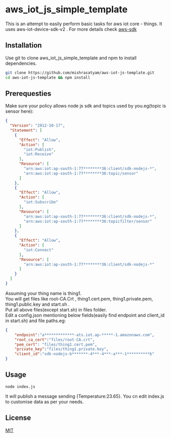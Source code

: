 # aws_iot_js_simple_template 

This is an attempt to easily perform basic tasks for aws iot core - things.
It uses aws-iot-device-sdk-v2 . For more details check
[aws-sdk](https://github.com/aws/aws-iot-device-sdk-js-v2)
## Installation

Use git to clone aws_iot_js_simple_template and npm to install dependencies.

```bash
git clone https://github.com/mishrasatyam/aws-iot-js-template.git
cd aws-iot-js-template && npm install
```
## Prerequesties
Make sure your policy allows node js sdk and topics used by you.eg(topic is sensor here):
```json
{
  "Version": "2012-10-17",
  "Statement": [
    {
      "Effect": "Allow",
      "Action": [
        "iot:Publish",
        "iot:Receive"
      ],
      "Resource": [
        "arn:aws:iot:ap-south-1:77********36:client/sdk-nodejs-*",
        "arn:aws:iot:ap-south-1:77********36:topic/sensor"
      ]
    },
    {
      "Effect": "Allow",
      "Action": [
        "iot:Subscribe"
      ],
      "Resource": [
        "arn:aws:iot:ap-south-1:77********36:client/sdk-nodejs-*",
        "arn:aws:iot:ap-south-1:77********36:topicfilter/sensor"
      ]
    },
    {
      "Effect": "Allow",
      "Action": [
        "iot:Connect"
      ],
      "Resource": [
        "arn:aws:iot:ap-south-1:77********36:client/sdk-nodejs-*"
      ]
    }
  ]
}
```
Assuming your thing name is thing1.\
You will get files like root-CA.Crt , thing1.cert.pem, thing1.private.pem, thing1.public.key and start.sh .\
Put all above files(except start.sh) in files folder.\
Edit  a config.json mentioning below fields(easily find endpoint and client_id in start.sh) and file paths.eg:
```json
{
    "endpoint":"a*************-ats.iot.ap-*****-1.amazonaws.com",
    "root_ca_cert":"files/root-CA.crt",
    "pem_cert": "files/thing1.cert.pem",
    "private_key":"files/thing1.private.key",
    "client_id":"sdk-nodejs-b*******-4***-4***-a***-1**********b"
}
```
## Usage

```node 
node index.js
```
It will publish a message sending {Temperature:23.65}. You cn edit index.js to customise data as per your needs.

## License
[MIT](https://choosealicense.com/licenses/mit/)